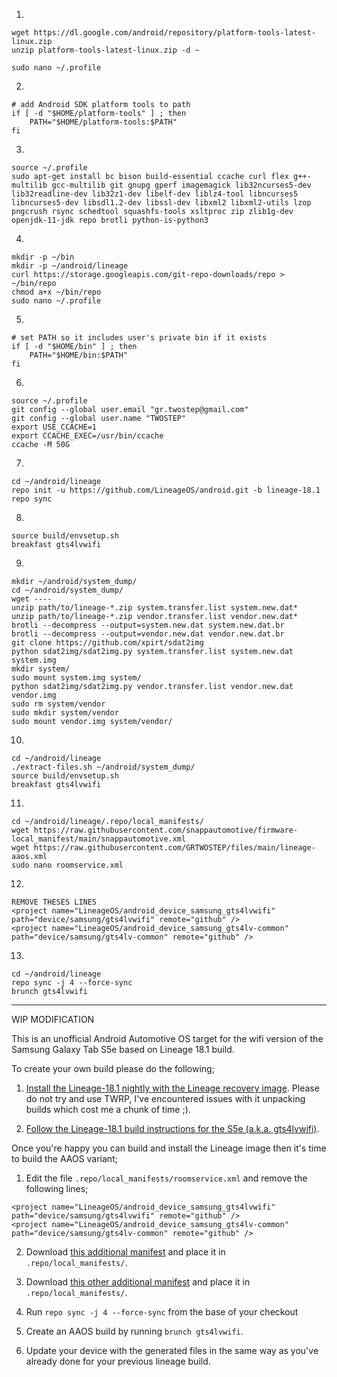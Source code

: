 1.
```
wget https://dl.google.com/android/repository/platform-tools-latest-linux.zip
unzip platform-tools-latest-linux.zip -d ~

sudo nano ~/.profile
```
2.
```
# add Android SDK platform tools to path
if [ -d "$HOME/platform-tools" ] ; then
    PATH="$HOME/platform-tools:$PATH"
fi
```
3.
```
source ~/.profile
sudo apt-get install bc bison build-essential ccache curl flex g++-multilib gcc-multilib git gnupg gperf imagemagick lib32ncurses5-dev lib32readline-dev lib32z1-dev libelf-dev liblz4-tool libncurses5 libncurses5-dev libsdl1.2-dev libssl-dev libxml2 libxml2-utils lzop pngcrush rsync schedtool squashfs-tools xsltproc zip zlib1g-dev openjdk-11-jdk repo brotli python-is-python3
```
4.
```
mkdir -p ~/bin
mkdir -p ~/android/lineage
curl https://storage.googleapis.com/git-repo-downloads/repo > ~/bin/repo
chmod a+x ~/bin/repo
sudo nano ~/.profile
```
5.
```
# set PATH so it includes user's private bin if it exists
if [ -d "$HOME/bin" ] ; then
    PATH="$HOME/bin:$PATH"
fi
```
6.
```
source ~/.profile
git config --global user.email "gr.twostep@gmail.com"
git config --global user.name "TWOSTEP"
export USE_CCACHE=1
export CCACHE_EXEC=/usr/bin/ccache
ccache -M 50G
```
7.
```
cd ~/android/lineage
repo init -u https://github.com/LineageOS/android.git -b lineage-18.1
repo sync
```
8.
```
source build/envsetup.sh
breakfast gts4lvwifi
```
9.
```
mkdir ~/android/system_dump/
cd ~/android/system_dump/
wget ----
unzip path/to/lineage-*.zip system.transfer.list system.new.dat*
unzip path/to/lineage-*.zip vendor.transfer.list vendor.new.dat*
brotli --decompress --output=system.new.dat system.new.dat.br
brotli --decompress --output=vendor.new.dat vendor.new.dat.br
git clone https://github.com/xpirt/sdat2img
python sdat2img/sdat2img.py system.transfer.list system.new.dat system.img
mkdir system/
sudo mount system.img system/
python sdat2img/sdat2img.py vendor.transfer.list vendor.new.dat vendor.img
sudo rm system/vendor
sudo mkdir system/vendor
sudo mount vendor.img system/vendor/
```
10.
```
cd ~/android/lineage
./extract-files.sh ~/android/system_dump/
source build/envsetup.sh
breakfast gts4lvwifi
```
11.
```
cd ~/android/lineage/.repo/local_manifests/
wget https://raw.githubusercontent.com/snappautomotive/firmware-local_manifest/main/snappautomotive.xml
wget https://raw.githubusercontent.com/GRTWOSTEP/files/main/lineage-aaos.xml
sudo nano roomservice.xml
```
12.
```
REMOVE THESES LINES
<project name="LineageOS/android_device_samsung_gts4lvwifi" path="device/samsung/gts4lvwifi" remote="github" />
<project name="LineageOS/android_device_samsung_gts4lv-common" path="device/samsung/gts4lv-common" remote="github" />
```
13.
```
cd ~/android/lineage
repo sync -j 4 --force-sync
brunch gts4lvwifi
```

_________________________________________________________________________________________________________________________________________________________________

WIP MODIFICATION


This is an unofficial Android Automotive OS target for the wifi version of the Samsung Galaxy Tab S5e based on
Lineage 18.1 build.

To create your own build please do the following;

1. [Install the Lineage-18.1 nightly with the Lineage recovery image](https://wiki.lineageos.org/devices/gts4lvwifi/install). Please do not try and use TWRP, I've encountered issues with it unpacking builds which cost me a chunk of time ;).

2. [Follow the Lineage-18.1 build instructions for the S5e (a.k.a. gts4lvwifi)](https://wiki.lineageos.org/devices/gts4lvwifi/build).

Once you're happy you can build and install the Lineage image then it's time to build the AAOS variant;

1. Edit the file `.repo/local_manifests/roomservice.xml` and remove the following lines;

```
<project name="LineageOS/android_device_samsung_gts4lvwifi" path="device/samsung/gts4lvwifi" remote="github" />
<project name="LineageOS/android_device_samsung_gts4lv-common" path="device/samsung/gts4lv-common" remote="github" />
```

2. Download [this additional manifest](https://raw.githubusercontent.com/snappautomotive/firmware-local_manifest/main/snappautomotive.xml) and place it in `.repo/local_manifests/`. 

3. Download [this other additional manifest](https://raw.githubusercontent.com/GRTWOSTEP/files/main/lineage-aaos.xml) and place it in `.repo/local_manifests/`. 

4. Run `repo sync -j 4 --force-sync` from the base of your checkout

5. Create an AAOS build by running `brunch gts4lvwifi`.

6. Update your device with the generated files in the same way as you've already done for your previous lineage build.
